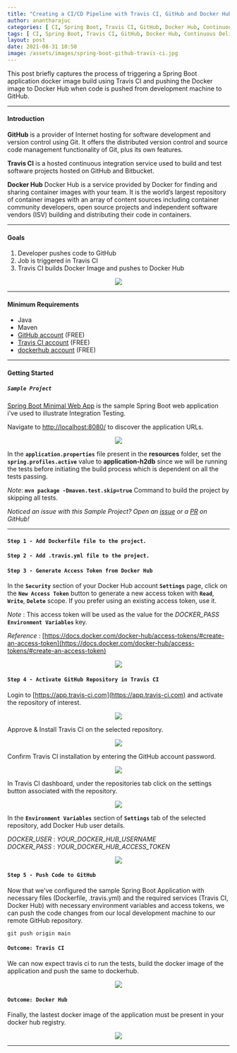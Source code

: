 ```yaml
---
title: "Creating a CI/CD Pipeline with Travis CI, GitHub and Docker Hub for Spring Boot based Web Application"
author: anantharajuc
categories: [ CI, Spring Boot, Travis CI, GitHub, Docker Hub, Continuous Delivery ]
tags: [ CI, Spring Boot, Travis CI, GitHub, Docker Hub, Continuous Delivery ]
layout: post
date: 2021-08-31 10:50
image: /assets/images/spring-boot-github-travis-ci.jpg
---
```


This post briefly captures the process of triggering a Spring Boot application docker image build using Travis CI and pushing the Docker image to Docker Hub when code is pushed from development machine to GitHub.

---

#### Introduction

**GitHub** is a provider of Internet hosting for software development and version control using Git. It offers the distributed version control and source code management functionality of Git, plus its own features.

**Travis CI** is a hosted continuous integration service used to build and test software projects hosted on GitHub and Bitbucket.

**Docker Hub** Docker Hub is a service provided by Docker for finding and sharing container images with your team. It is the world’s largest repository of container images with an array of content sources including container community developers, open source projects and independent software vendors (ISV) building and distributing their code in containers.

---

#### Goals

1. Developer pushes code to GitHub
2. Job is triggered in Travis CI  
3. Travis CI builds Docker Image and pushes to Docker Hub  
	
<div style="text-align:center"><img src="{{ site.baseurl }}/assets/images/travis-ci-dockerhhub/continuous-delivery-with-travis-ci-architecture.png" /></div>  
	
---

#### Minimum Requirements

- Java
- Maven
- [GitHub account](https://github.com/) (FREE) 
- [Travis CI account](https://www.travis-ci.com/) (FREE) 
- [dockerhub account](https://hub.docker.com/) (FREE) 

---

#### Getting Started

##### **`Sample Project`**

[Spring Boot Minimal Web App](https://github.com/AnanthaRajuC/Spring-Boot-Minimal-Web-App) is the sample Spring Boot web application i've used to illustrate Integration Testing.  

Navigate to [http://localhost:8080/](http://localhost:8080/) to discover the application URLs.  

<div style="text-align:center"><img src="{{ site.baseurl }}/assets/images/common/spring-boot-minimal-web-app.PNG" /></div>  

In the **`application.properties`** file present in the **resources** folder, set the **`spring.profiles.active`** value to **application-h2db** since we will be running the tests before initiating the build process which is dependent on all the tests passing.  

*Note*: **`mvn package -Dmaven.test.skip=true`** Command to build the project by skipping all tests.

*Noticed an issue with this Sample Project? Open an [issue](https://github.com/AnanthaRajuC/Spring-Boot-Minimal-Web-App/issues) or a [PR](https://github.com/AnanthaRajuC/Spring-Boot-Minimal-Web-App/pulls) on GitHub!*

---

#### **`Step 1 - Add Dockerfile file to the project.`**

<script src="https://gist.github.com/AnanthaRajuC/cb8ff191f322dd8d2220a2f2cb870fbc.js"></script>

#### **`Step 2 - Add .travis.yml file to the project.`**  

<script src="https://gist.github.com/AnanthaRajuC/1a3588a49b06b4623c793001913c557c.js"></script>

#### **`Step 3 - Generate Access Token from Docker Hub`**  

In the **`Security`** section of your Docker Hub account **`Settings`** page, click on the **`New Access Token`** button to generate a new access token with **`Read`**, **`Write`**, **`Delete`** scope. If you prefer using an existing access token, use it.

*Note* : This access token will be used as the value for the *DOCKER_PASS* **`Environment Variables`** key.

*Reference* : [https://docs.docker.com/docker-hub/access-tokens/#create-an-access-token](https://docs.docker.com/docker-hub/access-tokens/#create-an-access-token)

<div style="text-align:center"><img src="{{ site.baseurl }}/assets/images/travis-ci-dockerhhub/6-docker-hub-access-token.png" /></div>

#### **`Step 4 - Activate GitHub Repository in Travis CI`**  

Login to [https://app.travis-ci.com](https://app.travis-ci.com) and activate the repository of interest.

<div style="text-align:center"><img src="{{ site.baseurl }}/assets/images/travis-ci-dockerhhub/1-travis-ci-login.png" /></div>

Approve & Install Travis CI on the selected repository.

<div style="text-align:center"><img src="{{ site.baseurl }}/assets/images/travis-ci-dockerhhub/2-github-approve-install-travis-ci.png" /></div>

Confirm  Travis CI installation by entering the GitHub account password.

<div style="text-align:center"><img src="{{ site.baseurl }}/assets/images/travis-ci-dockerhhub/3-confirm-access.png" /></div>

In Travis CI dashboard, under the repositories tab click on the settings button associated with the repository.

<div style="text-align:center"><img src="{{ site.baseurl }}/assets/images/travis-ci-dockerhhub/4-repositories.png" /></div>

In the **`Environment Variables`** section of **`Settings`** tab of the selected repository, add Docker Hub user details.

*DOCKER_USER* : *YOUR_DOCKER_HUB_USERNAME*  
*DOCKER_PASS* : *YOUR_DOCKER_HUB_ACCESS_TOKEN*  

<div style="text-align:center"><img src="{{ site.baseurl }}/assets/images/travis-ci-dockerhhub/5-docker-hub-credentials.png" /></div>

#### **`Step 5 - Push Code to GitHub`**  

Now that we've configured the sample Spring Boot Application with necessary files (Dockerfile, .travis.yml) and the required services (Travis CI, Docker Hub) with necessary environment variables and access tokens, we can push the code changes from our local development machine to our remote GitHub repository. 

```shell
git push origin main
```

#### **`Outcome: Travis CI`**  

We can now expect travis ci to run the tests, build the docker image of the application and push the same to dockerhub.

<div style="text-align:center"><img src="{{ site.baseurl }}/assets/images/travis-ci-dockerhhub/7-travis-ci-job-status.png" /></div>

#### **`Outcome: Docker Hub`**  

Finally, the lastest docker image of the application must be present in your docker hub registry.

<div style="text-align:center"><img src="{{ site.baseurl }}/assets/images/travis-ci-dockerhhub/8-docker-hub-image.PNG" /></div>

---
